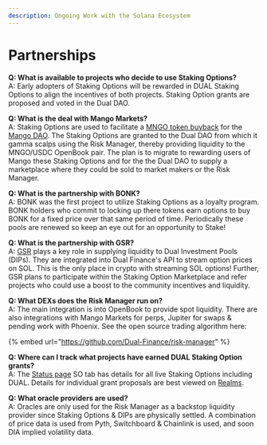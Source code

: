 ```yaml
---
description: Ongoing Work with the Solana Ecosystem
---
```


# Partnerships

**Q: What is available to projects who decide to use Staking Options?**\
A: Early adopters of Staking Options will be rewarded in DUAL Staking Options to align the incentives of both projects. Staking Option grants are proposed and voted in the Dual DAO.

**Q: What is the deal with Mango Markets?**\
A: Staking Options are used to facilitate a [MNGO token buyback](https://forum.mango.markets/t/mango-buyback-partnership-proposal-dual-finance/656) for the [Mango DAO](https://dao.mango.markets/dao/MNGO). The Staking Options are granted to the Dual DAO from which it gamma scalps using the Risk Manager, thereby providing liquidity to the MNGO/USDC OpenBook pair. The plan is to migrate to rewarding users of Mango these Staking Options and for the the Dual DAO to supply a marketplace where they could be sold to market makers or the Risk Manager.

**Q: What is the partnership with BONK?**\
A: BONK was the first project to utilize Staking Options as a loyalty program. BONK holders who commit to locking up there tokens earn options to buy BONK for a fixed price over that same period of time. Periodically these pools are renewed so keep an eye out for an opportunity to Stake!

**Q: What is the partnership with GSR?**\
A: [GSR](https://www.gsr.io/) plays a key role in supplying liquidity to Dual Investment Pools (DIPs). They are integrated into Dual Finance's API to stream option prices on SOL. This is the only place in crypto with streaming SOL options! Further, GSR plans to participate within the Staking Option Marketplace and refer projects who could use a boost to the community incentives and liquidity.

**Q: What DEXs does the Risk Manager run on?**\
A: The main integration is into OpenBook to provide spot liquidity. There are also integrations with Mango Markets for perps, Jupiter for swaps & pending work with Phoenix. See the open source trading algorithm here:

{% embed url="https://github.com/Dual-Finance/risk-manager" %}

**Q: Where can I track what projects have earned DUAL Staking Option grants?**\
A: The [Status page](https://status.dual.finance/) SO tab has details for all live Staking Options including DUAL. Details for individual grant proposals are best viewed on [Realms](https://app.realms.today/dao/dual%20dao).

**Q: What oracle providers are used?**\
A: Oracles are only used for the Risk Manager as a backstop liquidity provider since Staking Options & DIPs are physically settled. A combination of price data is used from Pyth, Switchboard & Chainlink is used, and soon DIA implied volatility data.
